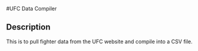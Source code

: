 #UFC Data Compiler

<h2> Description </h2>
This is to pull fighter data from the UFC website and compile into a CSV file.